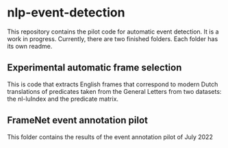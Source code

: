 # nlp-event-detection
This repository contains the pilot code for automatic event detection. It is a work in progress.
Currently, there are two finished folders. Each folder has its own readme. 

## Experimental automatic frame selection
This is code that extracts English frames that correspond to modern Dutch translations of predicates taken from the General Letters from two datasets: the nl-luIndex and the predicate matrix. 

## FrameNet event annotation pilot
This folder contains the results of the event annotation pilot of July 2022


